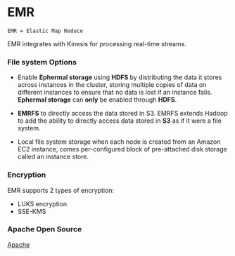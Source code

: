 # EMR

`EMR = Elastic Map Reduce`

EMR integrates with Kinesis for processing real-time streams.

### File system Options

- Enable **Ephermal storage** using **HDFS** by distributing the data it stores across instances in the cluster, storing multiple copies of data on different instances to ensure that no data is lost if an instance fails. **Ephermal storage** can **only** be enabled through **HDFS**.

- **EMRFS** to directly access the data stored in S3. EMRFS extends Hadoop to add the ability to directly access data stored in **S3** as if it were a file system.

- Local file system storage when each node is created from an Amazon EC2 instance, comes per-configured block of pre-attached disk storage called an instance store.

### Encryption

EMR supports 2 types of encryption:
- LUKS encryption
- SSE-KMS

### Apache Open Source
[Apache](./Apache.md#Apache)